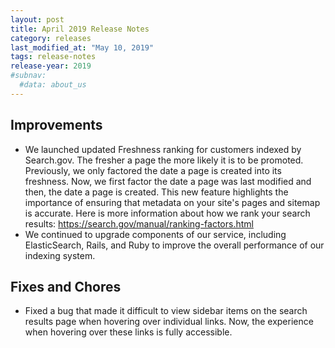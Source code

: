 ```yaml
---
layout: post
title: April 2019 Release Notes
category: releases
last_modified_at: "May 10, 2019"
tags: release-notes
release-year: 2019
#subnav:
  #data: about_us
---
```


## Improvements
* We launched updated Freshness ranking for customers indexed by Search.gov. The fresher a page the more likely it is to be promoted. Previously, we only factored the date a page is created into its freshness. Now, we first factor the date a page was last modified and then, the date a page is created. This new feature highlights the importance of ensuring that metadata on your site's pages and sitemap is accurate. Here is more information about how we rank your search results: https://search.gov/manual/ranking-factors.html
* We continued to upgrade components of our service, including ElasticSearch, Rails, and Ruby to improve the overall performance of our indexing system.

## Fixes and Chores
* Fixed a bug that made it difficult to view sidebar items on the search results page when hovering over individual links. Now, the experience when hovering over these links is fully accessible.
